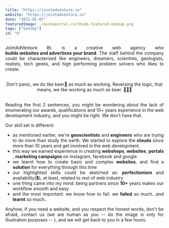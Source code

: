 ```yaml
---
title: "https://jointadventure.co"
website: "https://jointadventure.co"
date: "2022-01-07"
featuredImage: ./munkaportal.ro/thumb-featured-munkap.png
tags: ["Gatsby"]
id: "6"
---
```


<style>
c{
  color: var(--accent-color);
  display: inline-block;
  font-weight: 700;
}
center{
  text-align:center;
}

justify{
  text-align:justify;
}
    Img{
      border: solid 1px #fff;
    }
    Img:hover{
      border: solid 2px var(--accent-color);
    }

 </style>

<justify>

JointAdVenture Bt. is a creative web agency who <c>builds websites and advertises your brand</c>. The staff behind the company could be characterized like engineers, dreamers, scientists, geologists, realists, tech geeks, and high performing problem solvers who likes to create.  
</br>
<center>Don't panic, we do like beer🍻 as much as working. Reversing the logic, that means, we like working as much as beer. 🍺👨‍💻  </center>
</br>


Reading the first 2 sentences, you might be wondering about the lack of enumerating our awards, qualifications and 10+ years experience in the web development industry, and you might be right. We don't have that.

Our skill set is different:

- as mentioned earlier, we're <c>geoscientists</c> and <c>engineers</c> who are trying to do more than study the earth. We started to explore the <c>clouds</c> since more than 10 years and get involved in the web development.
- this way we earned experience in creating <c>webshops</c>, <c>websites</c>, <c>portals</c>, <c>marketing campaigns</c> on instagram, facebook and google
- we learnt how to create basic and complex <c>websites</c>, and find a <c>solution</c> for everything through this time
- our highlighted skills could be sketched as: <c>perfectionism</c> and availability(<c>$</c>), at least, related to rest of web industry
- one thing came into my mind: being partners since <c>10+</c> years makes our workflow smooth and easy
- and the most important: we know how to fail. we <c>failed</c> so much...and <c>learnt</c> so much..

Anyhow, if you need a website, and you respect the honest words, don't be afraid, contact us (we are human as you -- do the image is only for illustration purposes -- ), and we will get back to you in a few hours.

</justify>
